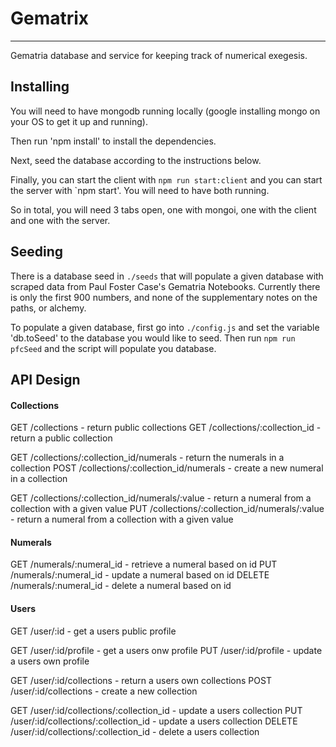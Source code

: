 # Gematrix
-------------------------------
Gematria database and service for keeping track of numerical exegesis.

## Installing

You will need to have mongodb running locally (google installing mongo on your OS to get it up and running).

Then run 'npm install' to install the dependencies.

Next, seed the database according to the instructions below.

Finally, you can start the client with `npm run start:client` and you can start the server with `npm start'.  You will need to have both running.

So in total, you will need 3 tabs open, one with mongoi, one with the client and one with the server.

## Seeding

There is a database seed in `./seeds` that will populate a given database with scraped data from Paul Foster Case's Gematria Notebooks.  Currently there is only the first 900 numbers, and none of the supplementary notes on the paths, or alchemy.

To populate a given database, first go into `./config.js` and set the variable 'db.toSeed' to the database you would like to seed.  Then run `npm run pfcSeed` and the script will populate you database.

## API Design

#### Collections

GET /collections  - return public collections
GET /collections/:collection_id  - return a public collection

GET /collections/:collection_id/numerals - return the numerals in a collection
POST /collections/:collection_id/numerals - create a new numeral in a collection

GET /collections/:collection_id/numerals/:value - return a numeral from a collection with a given value
PUT /collections/:collection_id/numerals/:value - return a numeral from a collection with a given value

#### Numerals

GET /numerals/:numeral_id - retrieve a numeral based on id
PUT /numerals/:numeral_id - update a numeral based on id
DELETE /numerals/:numeral_id - delete a numeral based on id



#### Users

GET /user/:id - get a users public profile

GET /user/:id/profile - get a users onw profile
PUT /user/:id/profile - update a users own profile

GET /user/:id/collections - return a users own collections
POST /user/:id/collections - create a new collection

GET /user/:id/collections/:collection_id  - update a users collection
PUT /user/:id/collections/:collection_id  - update a users collection
DELETE /user/:id/collections/:collection_id  - delete a users collection
